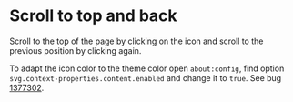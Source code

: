 # Scroll to top and back
Scroll to the top of the page by clicking on the icon and scroll to the previous position by clicking again.

To adapt the icon color to the theme color open `about:config`, find option `svg.context-properties.content.enabled` and change it to `true`. See bug [1377302](https://bugzilla.mozilla.org/show_bug.cgi?id=1377302).

